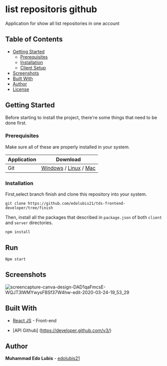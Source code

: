 # list repositoris github

Application for show all list repositories in one account

## Table of Contents

- [Getting Started](#getting-started)
  - [Prerequisites](#prerequisites)
  - [Installation](#installation)
  - [Client Setup](#Run)
- [Screenshots](#screenshots)
- [Built With](#built-with)
- [Author](#author)
- [License](#license)

## Getting Started

Before starting to install the project, there're some things that need to be done first.

### Prerequisites

Make sure all of these are properly installed in your system.

| Application  | Download                                                                            |
| ------------ | ----------------------------------------------------------------------------------- |
| Git          | [Windows](https://gitforwindows.org/) / [Linux](https://git-scm.com/download/linux) / [Mac](https://git-scm.com/download/mac)  |


### Installation

First,select branch finish and clone this repository into your system.

```
git clone https://github.com/edolubis21/tds-frontend-developer/tree/finish
```

Then, install all the packages that described in `package.json` of both `client` and `server` directories.

```
npm install

```

## Run

```
Npm start

```

## Screenshots


<p align="center">
  
 ![screencapture-canva-design-DAD1qaFmcsE-WQJT3lWMYwysFBSf37W4hw-edit-2020-03-24-19_53_29](https://user-images.githubusercontent.com/59104566/77428115-2f44fc80-6e0a-11ea-8220-bdcf4b3b9f6a.png)

</p>


## Built With

- [React JS](https://https://reactjs.org/) - Front-end

- [API Github] (https://developer.github.com/v3/) 


## Author

**Muhammad Edo Lubis** - [edolubis21](https://github.com/edolubis21)
